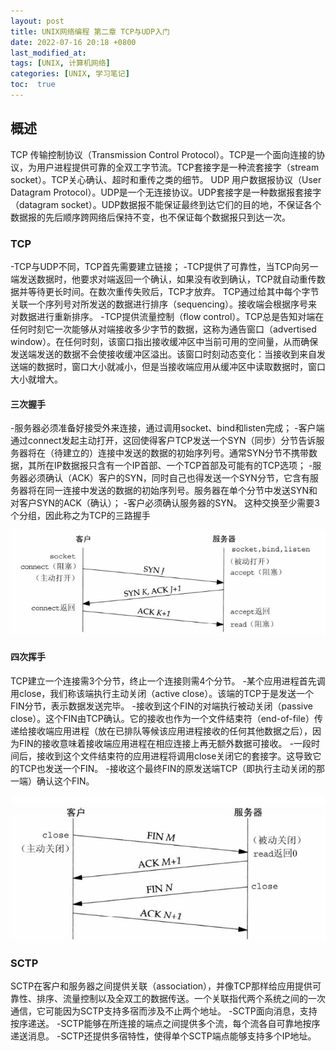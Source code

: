 ```yaml
---
layout: post
title: UNIX网络编程 第二章 TCP与UDP入门
date: 2022-07-16 20:18 +0800
last_modified_at: 
tags: [UNIX, 计算机网络]
categories: [UNIX, 学习笔记]
toc:  true
---
```


## 概述

TCP 传输控制协议（Transmission Control Protocol）。TCP是一个面向连接的协议，为用户进程提供可靠的全双工字节流。TCP套接字是一种流套接字（stream socket）。TCP关心确认、超时和重传之类的细节。
UDP 用户数据报协议（User Datagram Protocol）。UDP是一个无连接协议。UDP套接字是一种数据报套接字（datagram socket）。UDP数据报不能保证最终到达它们的目的地，不保证各个数据报的先后顺序跨网络后保持不变，也不保证每个数据报只到达一次。

### TCP

-TCP与UDP不同，TCP首先需要建立链接；
-TCP提供了可靠性，当TCP向另一端发送数据时，他要求对端返回一个确认，如果没有收到确认，TCP就自动重传数据并等待更长时间。在数次重传失败后，TCP才放弃。
TCP通过给其中每个字节关联一个序列号对所发送的数据进行排序（sequencing）。接收端会根据序号来对数据进行重新排序。
-TCP提供流量控制（flow control）。TCP总是告知对端在任何时刻它一次能够从对端接收多少字节的数据，这称为通告窗口（advertised window）。在任何时刻，该窗口指出接收缓冲区中当前可用的空间量，从而确保发送端发送的数据不会使接收缓冲区溢出。该窗口时刻动态变化：当接收到来自发送端的数据时，窗口大小就减小，但是当接收端应用从缓冲区中读取数据时，窗口大小就增大。

#### 三次握手

-服务器必须准备好接受外来连接，通过调用socket、bind和listen完成；
-客户端通过connect发起主动打开，这回使得客户TCP发送一个SYN（同步）分节告诉服务器将在（待建立的）连接中发送的数据的初始序列号。通常SYN分节不携带数据，其所在IP数据报只含有一个IP首部、一个TCP首部及可能有的TCP选项；
-服务器必须确认（ACK）客户的SYN，同时自己也得发送一个SYN分节，它含有服务器将在同一连接中发送的数据的初始序列号。服务器在单个分节中发送SYN和对客户SYN的ACK（确认）；
-客户必须确认服务器的SYN。
这种交换至少需要3个分组，因此称之为TCP的三路握手

![TCP三次握手](../images/2022-7-16/TCP%E4%B8%89%E6%AC%A1%E6%8F%A1%E6%89%8B.png)

#### 四次挥手

TCP建立一个连接需3个分节，终止一个连接则需4个分节。
-某个应用进程首先调用close，我们称该端执行主动关闭（active close）。该端的TCP于是发送一个FIN分节，表示数据发送完毕。
-接收到这个FIN的对端执行被动关闭（passive close）。这个FIN由TCP确认。它的接收也作为一个文件结束符（end-of-file）传递给接收端应用进程（放在已排队等候该应用进程接收的任何其他数据之后），因为FIN的接收意味着接收端应用进程在相应连接上再无额外数据可接收。
-一段时间后，接收到这个文件结束符的应用进程将调用close关闭它的套接字。这导致它的TCP也发送一个FIN。
-接收这个最终FIN的原发送端TCP（即执行主动关闭的那一端）确认这个FIN。

![TCP四次挥手](../images/2022-7-16/TCP四次挥手.png)

### SCTP

SCTP在客户和服务器之间提供关联（association），并像TCP那样给应用提供可靠性、排序、流量控制以及全双工的数据传送。一个关联指代两个系统之间的一次通信，它可能因为SCTP支持多宿而涉及不止两个地址。
-SCTP面向消息，支持按序递送。
-SCTP能够在所连接的端点之间提供多个流，每个流各自可靠地按序递送消息。
-SCTP还提供多宿特性，使得单个SCTP端点能够支持多个IP地址。